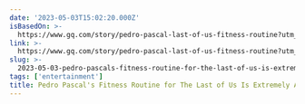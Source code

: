 ```yaml
---
date: '2023-05-03T15:02:20.000Z'
isBasedOn: >-
  https://www.gq.com/story/pedro-pascal-last-of-us-fitness-routine?utm_source=pocket-newtab
link: >-
  https://www.gq.com/story/pedro-pascal-last-of-us-fitness-routine?utm_source=pocket-newtab
slug: >-
  2023-05-03-pedro-pascals-fitness-routine-for-the-last-of-us-is-extremely-attainable
tags: ['entertainment']
title: Pedro Pascal's Fitness Routine for The Last of Us Is Extremely Attainable
---
```


